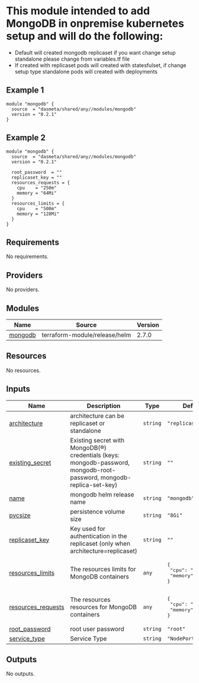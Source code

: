 # This module intended to add MongoDB  in onpremise kubernetes setup and will do the following:
* Default will created mongodb replicaset if you want change setup standalone please change from variables.tf file
* If created with replicaset pods will created with statesfulset, if change setup type standalone pods will created with deployments


## Example 1

```
module "mongodb" {
  source  = "dasmeta/shared/any//modules/mongodb"
  version = "0.2.1"
}
```

## Example 2

```
module "mongodb" {
  source  = "dasmeta/shared/any//modules/mongodb"
  version = "0.2.1"

  root_password  = ""
  replicaset_key = ""
  resources_requests = {
    cpu    = "250m"
    memory = "64Mi"
  }
  resources_limits = {
    cpu    = "500m"
    memory = "128Mi"
  }
}
```
<!-- BEGINNING OF PRE-COMMIT-TERRAFORM DOCS HOOK -->
## Requirements

No requirements.

## Providers

No providers.

## Modules

| Name | Source | Version |
|------|--------|---------|
| <a name="module_mongodb"></a> [mongodb](#module\_mongodb) | terraform-module/release/helm | 2.7.0 |

## Resources

No resources.

## Inputs

| Name | Description | Type | Default | Required |
|------|-------------|------|---------|:--------:|
| <a name="input_architecture"></a> [architecture](#input\_architecture) | architecture can be replicaset or standalone | `string` | `"replicaset"` | no |
| <a name="input_existing_secret"></a> [existing\_secret](#input\_existing\_secret) | Existing secret with MongoDB(®) credentials (keys: mongodb-password, mongodb-root-password, mongodb-replica-set-key) | `string` | `""` | no |
| <a name="input_name"></a> [name](#input\_name) | mongodb helm release name | `string` | `"mongodb"` | no |
| <a name="input_pvcsize"></a> [pvcsize](#input\_pvcsize) | persistence volume size | `string` | `"8Gi"` | no |
| <a name="input_replicaset_key"></a> [replicaset\_key](#input\_replicaset\_key) | Key used for authentication in the replicaset (only when architecture=replicaset) | `string` | `""` | no |
| <a name="input_resources_limits"></a> [resources\_limits](#input\_resources\_limits) | The resources limits for MongoDB containers | `any` | <pre>{<br>  "cpu": "500m",<br>  "memory": "128Mi"<br>}</pre> | no |
| <a name="input_resources_requests"></a> [resources\_requests](#input\_resources\_requests) | The resources resources for MongoDB containers | `any` | <pre>{<br>  "cpu": "250m",<br>  "memory": "64Mi"<br>}</pre> | no |
| <a name="input_root_password"></a> [root\_password](#input\_root\_password) | root user password | `string` | `"root"` | no |
| <a name="input_service_type"></a> [service\_type](#input\_service\_type) | Service Type | `string` | `"NodePort"` | no |

## Outputs

No outputs.
<!-- END OF PRE-COMMIT-TERRAFORM DOCS HOOK -->
